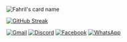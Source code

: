 <!-- ![Satya wikananda's card name](https://cardivo.vercel.app/api?name=Satya%20Wikananda&description=Hi,%20i%27m%20a%20front%20end%20web%20developer%20and%20i%27m%2020%20y.o.%20Nice%20to%20meet%20you%20%F0%9F%91%8B&image=https://avatars.githubusercontent.com/u/33148052?v=4&backgroundColor=%23ecf0f1&instagram=satyawikananda&linkedin=I%20Gusti%20Ngurah%20Satya%20%20Wikananda&github=satyawikananda&twitter=satya_wikananda&pattern=leaf&colorPattern=%23eaeaea) -->

![Fahril's card name](https://cardivo.vercel.app/api?name=Fahril%20Maula%20Tanzil%20Huda&description=I%20am%20totally%20human&image=https://avatars.githubusercontent.com/fahrilmth&backgroundColor=%23334257&colorPattern=%23476072&fontColor=%23EEEEEE&opacity=0.6)

[![GitHub Streak](http://github-readme-streak-stats.herokuapp.com?user=fahrilmth&theme=dark&background=1A1B27)](https://git.io/streak-stats)

[![Gmail](https://img.shields.io/badge/Gmail-D14836?style=for-the-badge&logo=gmail&logoColor=white)](mailto:fahril16093@gmail.com)
[![Discord](https://img.shields.io/badge/-Discord-7289da?style=for-the-badge&logo=discord&logoColor=white)](https://discord.com/users/352744397307117568)
[![Facebook](https://img.shields.io/badge/Facebook-%231877F2.svg?style=for-the-badge&logo=Facebook&logoColor=white)](https://web.facebook.com/fahril005)
[![WhatsApp](https://img.shields.io/badge/WhatsApp-25D366?style=for-the-badge&logo=whatsapp&logoColor=white)](https://wa.me/6289601485849)


